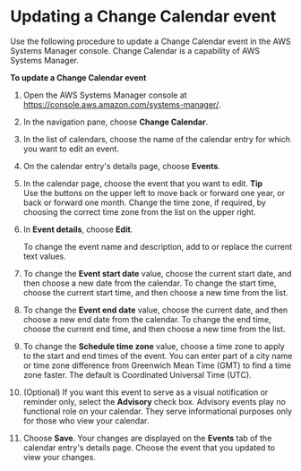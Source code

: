# Updating a Change Calendar event<a name="change-calendar-update-event"></a>

Use the following procedure to update a Change Calendar event in the AWS Systems Manager console\. Change Calendar is a capability of AWS Systems Manager\.

**To update a Change Calendar event**

1. Open the AWS Systems Manager console at [https://console\.aws\.amazon\.com/systems\-manager/](https://console.aws.amazon.com/systems-manager/)\.

1. In the navigation pane, choose **Change Calendar**\.

1. In the list of calendars, choose the name of the calendar entry for which you want to edit an event\.

1. On the calendar entry's details page, choose **Events**\.

1. In the calendar page, choose the event that you want to edit\.
**Tip**  
Use the buttons on the upper left to move back or forward one year, or back or forward one month\. Change the time zone, if required, by choosing the correct time zone from the list on the upper right\.

1. In **Event details**, choose **Edit**\.

   To change the event name and description, add to or replace the current text values\.

1. To change the **Event start date** value, choose the current start date, and then choose a new date from the calendar\. To change the start time, choose the current start time, and then choose a new time from the list\.

1. To change the **Event end date** value, choose the current date, and then choose a new end date from the calendar\. To change the end time, choose the current end time, and then choose a new time from the list\.

1. To change the **Schedule time zone** value, choose a time zone to apply to the start and end times of the event\. You can enter part of a city name or time zone difference from Greenwich Mean Time \(GMT\) to find a time zone faster\. The default is Coordinated Universal Time \(UTC\)\.

1. \(Optional\) If you want this event to serve as a visual notification or reminder only, select the **Advisory** check box\. Advisory events play no functional role on your calendar\. They serve informational purposes only for those who view your calendar\.

1. Choose **Save**\. Your changes are displayed on the **Events** tab of the calendar entry's details page\. Choose the event that you updated to view your changes\.